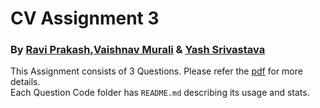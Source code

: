 # CV Assignment 3

### By [Ravi Prakash](https://github.com/iamraviprakash),[Vaishnav Murali](https://github.com/vaishnavm217) & [Yash Srivastava](https://github.com/radonys)

This Assignment consists of 3 Questions. Please refer the [pdf](HW3.pdf) for more details.<br>
Each Question Code folder has `README.md` describing its usage and stats.
